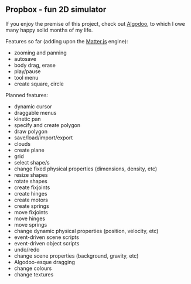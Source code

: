 ## Propbox - fun 2D simulator

If you enjoy the premise of this project, check out [Algodoo](http://www.algodoo.com/), to which I owe many happy solid months of my life.

Features so far (adding upon the [Matter.js](https://brm.io/matter-js/) engine):

- zooming and panning
- autosave
- body drag, erase
- play/pause
- tool menu
- create square, circle

Planned features:

- dynamic cursor
- draggable menus
- kinetic pan
- specify and create polygon
- draw polygon
- save/load/import/export
- clouds
- create plane
- grid
- select shape/s
- change fixed physical properties (dimensions, density, etc)
- resize shapes
- rotate shapes
- create fixjoints
- create hinges
- create motors
- create springs
- move fixjoints
- move hinges
- move springs
- change dynamic physical properties (position, velocity, etc)
- event-driven scene scripts
- event-driven object scripts
- undo/redo
- change scene properties (background, gravity, etc)
- Algodoo-esque dragging
- change colours
- change textures
